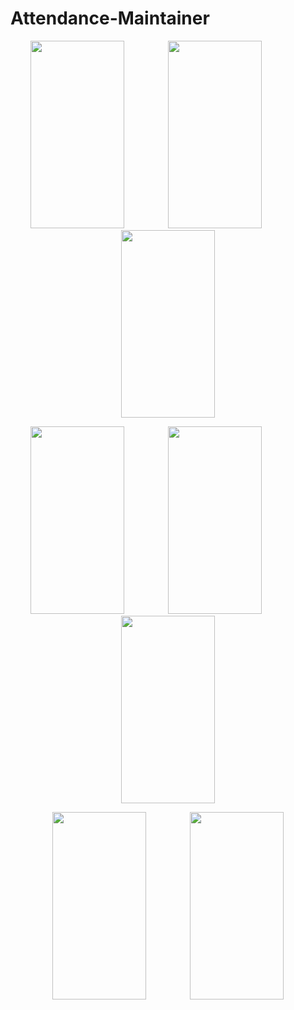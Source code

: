 # Attendance-Maintainer
<center>
<img src="https://user-images.githubusercontent.com/65973895/166939980-59a1ea1c-a83b-43a0-bb95-cd69d152401e.png" width="150" height="300">&emsp;&emsp;&emsp;&emsp;&emsp;<img src="https://user-images.githubusercontent.com/65973895/166941202-f9921282-eaeb-4b22-876a-5c9b4d3fb57a.png" width="150" height="300">&emsp;&emsp;&emsp;&emsp;&emsp;<img src="https://user-images.githubusercontent.com/65973895/166942299-919b7e17-dca8-45b4-8fcf-a5d2bb7a1205.png" width="150" height="300">

<img src="https://user-images.githubusercontent.com/65973895/166942431-d3940eee-cf0c-4c4a-9bd1-618dfb3861f1.png" width="150" height="300">&emsp;&emsp;&emsp;&emsp;&emsp;<img src="https://user-images.githubusercontent.com/65973895/166942569-de593a03-8289-41ae-a78a-2da03eb18694.png" width="150" height="300">&emsp;&emsp;&emsp;&emsp;&emsp;<img src="https://user-images.githubusercontent.com/65973895/166942662-6933d751-3c3e-4dbd-b111-c3b4f5f0e31a.png" width="150" height="300">

<img src="https://user-images.githubusercontent.com/65973895/166942569-de593a03-8289-41ae-a78a-2da03eb18694.png" width="150" height="300">&emsp;&emsp;&emsp;&emsp;&emsp;<img src="https://user-images.githubusercontent.com/65973895/166942746-fbb0c358-97c5-4306-866d-bb57cb9c9137.png" width="150" height="300">
